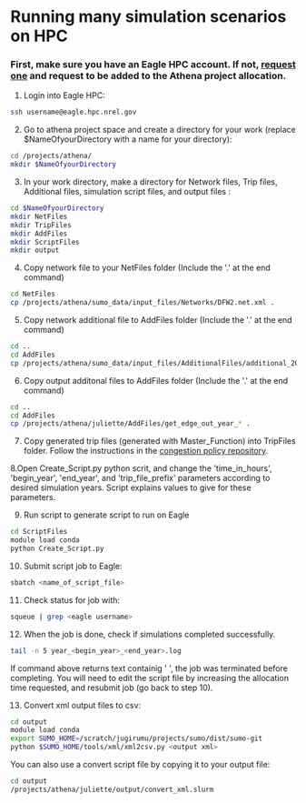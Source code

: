 # Running many simulation scenarios on HPC

### First, make sure you have an Eagle HPC account. If not, [request one](https://www.nrel.gov/hpc/user-accounts.html) and request to be added to the Athena project allocation.

1. Login into Eagle HPC: 
```bash
ssh username@eagle.hpc.nrel.gov
```

2. Go to athena project space and create a directory for your work (replace $NameOfyourDirectory with a name for your directory):
```bash
cd /projects/athena/
mkdir $NameOfyourDirectory
```

3. In your work directory, make a directory for Network files, Trip files, Additional files, simulation script files, and output files :
```bash
cd $NameOfyourDirectory
mkdir NetFiles
mkdir TripFiles
mkdir AddFiles
mkdir ScriptFiles
mkdir output
```

4. Copy network file to your NetFiles folder (Include the '.' at the end command)
```bash
cd NetFiles
cp /projects/athena/sumo_data/input_files/Networks/DFW2.net.xml .
```


5. Copy network additional file to AddFiles folder (Include the '.' at the end command)
```bash
cd ..
cd AddFiles
cp /projects/athena/sumo_data/input_files/AdditionalFiles/additional_2020-03-25.xml .
```

6. Copy output additonal files to AddFiles folder (Include the '.' at the end command)
```bash
cd ..
cd AddFiles
cp /projects/athena/juliette/AddFiles/get_edge_out_year_* .
```

7. Copy generated trip files (generated with Master_Function) into TripFiles folder. Follow the instructions in the [congestion policy repository](https://github.com/NREL/ATHENA-sumo/tree/master/Congestion_Policies).

8.Open Create_Script.py python scrit, and change the 'time_in_hours', 'begin_year', 'end_year', and 'trip_file_prefix' parameters according to desired simulation years. Script explains values to give for these parameters.

9. Run script to generate script to run on Eagle
```bash
cd ScriptFiles
module load conda
python Create_Script.py
```

10. Submit script job to Eagle:
```bash
sbatch <name_of_script_file>
```

11. Check status for job with:
```bash
squeue | grep <eagle username>
```

12. When the job is done, check if simulations completed successfully.
```bash
tail -n 5 year_<begin_year>_<end_year>.log
```
If command above returns text containig ' ', the job was terminated before completing. You will need to edit the script file by increasing the allocation time requested, and resubmit job (go back to step 10).

13. Convert xml output files to csv:
```bash
cd output
module load conda
export SUMO_HOME=/scratch/jugirumu/projects/sumo/dist/sumo-git
python $SUMO_HOME/tools/xml/xml2csv.py <output xml>
```
You can also use a convert script file by copying it to your output file:
```bash
cd output
/projects/athena/juliette/output/convert_xml.slurm
```